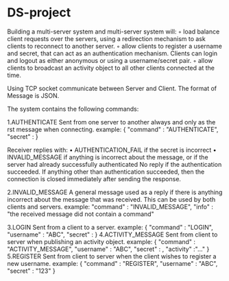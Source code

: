 # DS-project

Building a multi-server system and multi-server system will:
◦ load balance client requests over the servers, using a redirection mechanism to ask clients to reconnect to another server.
◦ allow clients to register a username and secret, that can act as an authentication mechanism. Clients can login and logout as either anonymous or using a username/secret pair.
◦ allow clients to broadcast an activity object to all other clients connected at the time.

Using TCP socket communicate between Server and Client.
The format of Message is JSON.

The system contains the following commands:

1.AUTHENTICATE
Sent from one server to another always and only as the  rst message when connecting.
example:
    {
    "command" : "AUTHENTICATE",
     "secret" : 
     }
     
Receiver replies with:
• AUTHENTICATION_FAIL if the secret is incorrect
• INVALID_MESSAGE if anything is incorrect about the message, or if the server had already successfully authenticated
No reply if the authentication succeeded.
If anything other than authentication succeeded, then the connection is closed immediately after sending the response.

2.INVALID_MESSAGE
A general message used as a reply if there is anything incorrect about the message that was received. This can be used by both clients and servers.
example:
   "command" : "INVALID_MESSAGE",
   "info" : "the received message did not contain a command"

   
3.LOGIN
Sent from a client to a server.
example:
    {
    "command" : "LOGIN",
    "username" : "ABC",
     "secret" : 
    }
4.ACTIVITY_MESSAGE
Sent from client to server when publishing an activity object.
example:
    {
     "command" : "ACTIVITY_MESSAGE",
    "username" : "ABC",
     "secret" : ,
     "activity" :"..."
    }
5.REGISTER
Sent from client to server when the client wishes to register a new username.
example:
    {
    "command" : "REGISTER",
    "username" : "ABC",
     "secret" : "123"
    }
